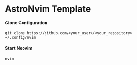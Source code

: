 # AstroNvim Template

#### Clone Configuration

```shell
git clone https://github.com/<your_user>/<your_repository> ~/.config/nvim
```

#### Start Neovim

```shell
nvim
```

